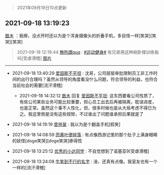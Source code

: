 > 2021年09月19日10点更新
<link rel="stylesheet" href="https://cdn.jsdelivr.net/gh/taotie6/sampleJSON@main/css/photo_show.css">
<meta name="referrer" content="no-referrer" />


 ## 2021-09-18 13:19:23 

 [㪚木](https://www.coolapk.com/feed/30076627?shareKey=YzMxMzI2NTE4NWNmNjE0NTgwNGE~) ：我擦，没点开时还以为是个浑身摄像头的折叠手机，多目怪一样[笑哭][笑哭][笑哭] 

<div class="album">
</div>

> 2021-09-18 12:19:44 
> [無所謂quq](https://www.coolapk.com/feed/30075295?shareKey=ODQzNDljODU1ZmEyNjE0NTgwNGE~) : <a class="feed-link-tag" href="/t/运动健身?type=0">#运动健身#</a> 有兄弟用这种俯卧撑训练板吗[受虐滑稽] 
[图片](http://image.coolapk.com/feed/2021/0918/12/1434513_8782_9193@2494x3325.jpg)

 ------- 

- 2021-09-18 13:40:29 [爱因斯不平坦](uid=834251) : 沈哥，公司层层审批限制员工非工作时间的出行合理吗？虽然从领导的角度看没什么问题，符合领导的利益，也符合当前社会的需要[流汗滑稽] 

    - 2021-09-18 14:32:12 [㪚木](uid=1081091) 回复 [爱因斯不平坦](uid=834251): 这东西要看公司性质了，有些公司某些业务可能比较重要，担心员工出去后再被隔离，耽误进度，也是正常。虽然这个事不人性化，但，很多时候也是从大局考虑不得已为之。我这里倒是没有这些规矩，不过谁出了问题谁承担后果就是了 

- 2021-09-18 14:19:19 [曾祥昊](uid=6695078) : 我以为是个翻盖手机[假笑] 

- 2021-09-18 14:08:59 [而黄叶便碎落](uid=2845514) : 有点像西游记里的那个肚子上满身眼睛的妖怪[doge笑哭][doge笑哭]瘆得慌 

- 2021-09-18 13:25:12 [优秀的小达同学](uid=3114536) : 不自觉想到了诺基亚9[受虐滑稽] 

- 2021-09-18 13:24:08 [牛笔到不行的名字](uid=2374460) : 淦，还真有点像。我室友也有一个一样的[流汗滑稽] 

